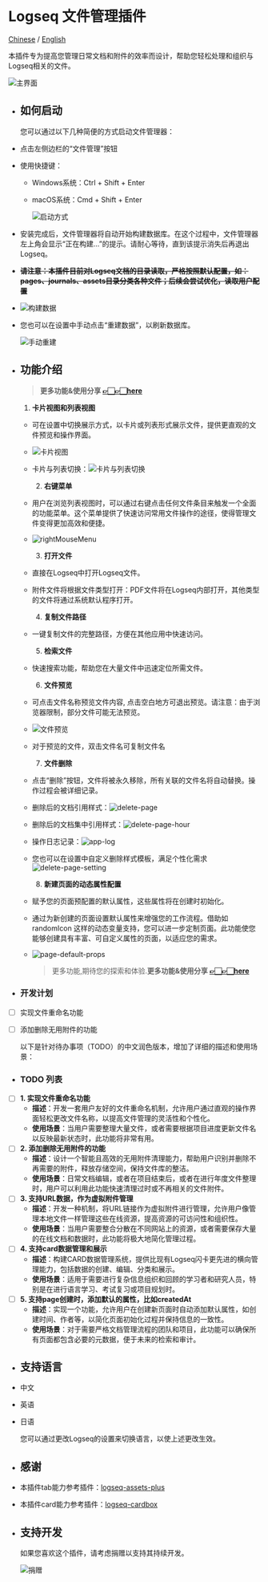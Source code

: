 # Logseq 文件管理插件

[Chinese](README_CN.md) / [English](README.md)

本插件专为提高您管理日常文档和附件的效率而设计，帮助您轻松处理和组织与Logseq相关的文件。

![主界面](./images/app-main.jpg)
- ## 如何启动
  您可以通过以下几种简便的方式启动文件管理器：
- 点击左侧边栏的“文件管理”按钮
- 使用快捷键：
	- Windows系统：Ctrl + Shift + Enter
	- macOS系统：Cmd + Shift + Enter
	  
	  ![启动方式](./images/app-open.jpg)
- 安装完成后，文件管理器将自动开始构建数据库。在这个过程中，文件管理器左上角会显示“正在构建...”的提示。请耐心等待，直到该提示消失后再退出Logseq。
- ~~**请注意：本插件目前对Logseq文档的目录读取，严格按照默认配置，如：pages、journals、assets目录分类各种文件；后续会尝试优化，读取用户配置**~~
- ![构建数据](./images/app-build.jpg)
- 您也可以在设置中手动点击“重建数据”，以刷新数据库。
  
  ![手动重建](./images/app-rebuild.jpg)
- ## 功能介绍
  >  **更多功能&使用分享 [👉🏻👉🏻here](https://github.com/duiliuliu/logseq-plugin-files-manager/discussions)**
  
  1. **卡片视图和列表视图**
	- 可在设置中切换展示方式，以卡片或列表形式展示文件，提供更直观的文件预览和操作界面。
	- ![卡片视图](./images/app-card.jpg)
	- 卡片与列表切换：![卡片与列表切换](./images/app-card-switch.jpg)
	  
	  2. **右键菜单**
	- 用户在浏览列表视图时，可以通过右键点击任何文件条目来触发一个全面的功能菜单。这个菜单提供了快速访问常用文件操作的途径，使得管理文件变得更加高效和便捷。
	- ![rightMouseMenu](./images/right-mouse-menu.png)
	  
	  3. **打开文件**
	- 直接在Logseq中打开Logseq文件。
	- 附件文件将根据文件类型打开：PDF文件将在Logseq内部打开，其他类型的文件将通过系统默认程序打开。
	  
	  4. **复制文件路径**
	- 一键复制文件的完整路径，方便在其他应用中快速访问。
	  
	  5. **检索文件**
	- 快速搜索功能，帮助您在大量文件中迅速定位所需文件。
	  
	  6. **文件预览**
	- 可点击文件名称预览文件内容, 点击空白地方可退出预览。请注意：由于浏览器限制，部分文件可能无法预览。
	- ![文件预览](./images/app-preview.jpg)
	- 对于预览的文件，双击文件名可复制文件名
	  
	  7. **文件删除**
	- 点击“删除”按钮，文件将被永久移除，所有关联的文件名将自动替换。操作过程会被详细记录。
	- 删除后的文档引用样式：![delete-page](./images/delete-page.png)
	- 删除后的文档集中引用样式：![delete-page-hour](./images/delete-page-hour.png)
	- 操作日志记录：![app-log](./images/app-log.png)
	- 您也可以在设置中自定义删除样式模板，满足个性化需求 ![delete-page-setting](./images/delete-page-setting.png)
	  
	  8. **新建页面的动态属性配置**
	- 赋予您的页面预配置的默认属性，这些属性将在创建时初始化。
	- 通过为新创建的页面设置默认属性来增强您的工作流程。借助如 randomIcon 这样的动态变量支持，您可以进一步定制页面。此功能使您能够创建具有丰富、可自定义属性的页面，以适应您的需求。
	- ![page-default-props](./images/page-default-props.png)
	  
	  > 更多功能,期待您的探索和体验.**更多功能&使用分享 [👉🏻👉🏻here](https://github.com/duiliuliu/logseq-plugin-files-manager/discussions)**
- ### 开发计划
- [ ] 实现文件重命名功能
- [ ] 添加删除无用附件的功能
  
  以下是针对待办事项（TODO）的中文润色版本，增加了详细的描述和使用场景：
- ### TODO 列表
- [ ] **1. 实现文件重命名功能**
	- **描述**：开发一套用户友好的文件重命名机制，允许用户通过直观的操作界面轻松更改文件名称，以提高文件管理的灵活性和个性化。
	- **使用场景**：当用户需要整理大量文件，或者需要根据项目进度更新文件名以反映最新状态时，此功能将非常有用。
- [ ] **2. 添加删除无用附件的功能**
	- **描述**：设计一个智能且高效的无用附件清理能力，帮助用户识别并删除不再需要的附件，释放存储空间，保持文件库的整洁。
	- **使用场景**：日常文档编辑，或者在项目结束后，或者在进行年度文件整理时，用户可以利用此功能快速清理过时或不再相关的文件附件。
- [ ] **3. 支持URL数据，作为虚拟附件管理**
	- **描述**：开发一种机制，将URL链接作为虚拟附件进行管理，允许用户像管理本地文件一样管理这些在线资源，提高资源的可访问性和组织性。
	- **使用场景**：当用户需要整合分散在不同网站上的资源，或者需要保存大量的在线文档和数据时，此功能将极大地简化管理过程。
- [ ] **4. 支持card数据管理和展示**
	- **描述**：构建CARD数据管理系统，提供比现有Logseq闪卡更先进的横向管理能力，包括数据的创建、编辑、分类和展示。
	- **使用场景**：适用于需要进行复杂信息组织和回顾的学习者和研究人员，特别是在进行语言学习、考试复习或项目规划时。
- [ ] **5. 支持page创建时，添加默认的属性，比如createdAt**
	- **描述**：实现一个功能，允许用户在创建新页面时自动添加默认属性，如创建时间、作者等，以简化页面初始化过程并保持信息的一致性。
	- **使用场景**：对于需要严格文档管理流程的团队和项目，此功能可以确保所有页面都包含必要的元数据，便于未来的检索和审计。
- ## 支持语言
- 中文
- 英语
- 日语
  
  您可以通过更改Logseq的设置来切换语言，以使上述更改生效。
- ## 感谢
- 本插件tab能力参考插件：[logseq-assets-plus](https://github.com/xyhp915/logseq-assets-plus)
- 本插件card能力参考插件：[logseq-cardbox](https://github.com/sosuisen/logseq-cardbox)
- ## 支持开发
  
  如果您喜欢这个插件，请考虑捐赠以支持其持续开发。
  
  ![捐赠](./images/WechatIMG9.jpg)
